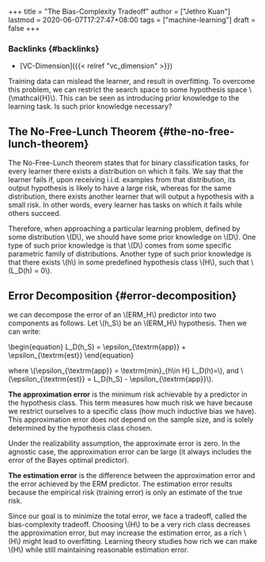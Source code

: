 +++
title = "The Bias-Complexity Tradeoff"
author = ["Jethro Kuan"]
lastmod = 2020-06-07T17:27:47+08:00
tags = ["machine-learning"]
draft = false
+++

### Backlinks {#backlinks}

- [VC-Dimension]({{< relref "vc_dimension" >}})

Training data can mislead the learner, and result in overfitting. To
overcome this problem, we can restrict the search space to some
hypothesis space \\(\mathcal{H}\\). This can be seen as introducing prior
knowledge to the learning task. Is such prior knowledge necessary?

## The No-Free-Lunch Theorem {#the-no-free-lunch-theorem}

The No-Free-Lunch theorem states that for binary classification tasks,
for every learner there exists a distribution on which it fails. We
say that the learner fails if, upon receiving i.i.d. examples from that
distribution, its output hypothesis is likely to have a large risk,
whereas for the same distribution, there exists another learner that
will output a hypothesis with a small risk. In other words, every
learner has tasks on which it fails while others succeed.

Therefore, when approaching a particular learning problem, defined by
some distribution \\(D\\), we should have some prior knowledge on \\(D\\). One
type of such prior knowledge is that \\(D\\) comes from some specific
parametric family of distributions. Another type of such prior
knowledge is that there exists \\(h\\) in some predefined hypothesis class
\\(H\\), such that \\(L_D(h) = 0\\).

## Error Decomposition {#error-decomposition}

we can decompose the error of an \\(ERM_H\\) predictor into two components
as follows. Let \\(h_S\\) be an \\(ERM_H\\) hypothesis. Then we can write:

\begin{equation}
L_D(h_S) = \epsilon\_{\textrm{app}} + \epsilon\_{\textrm{est}}
\end{equation}

where \\(\epsilon\_{\textrm{app}} = \textrm{min}\_{h\in H} L_D(h)=\\), and
\\(\epsilon\_{\textrm{est}} = L_D(h_S) - \epsilon\_{\textrm{app}}\\).

**The approximation error** is the minimum risk achievable by a predictor
in the hypothesis class. This term measures how much risk we have
because we restrict ourselves to a specific class (how much
inductive bias we have). This approximation error does not depend on
the sample size, and is solely determined by the hypothesis class
chosen.

Under the realizability assumption, the approximate error is zero. In
the agnostic case, the approximation error can be large (it always
includes the error of the Bayes optimal predictor).

**The estimation error** is the difference between the approximation error
and the error achieved by the ERM predictor. The estimation error
results because the empirical risk (training error) is only an
estimate of the true risk.

Since our goal is to minimize the total error, we face a tradeoff,
called the bias-complexity tradeoff. Choosing \\(H\\) to be a very rich
class decreases the approximation error, but may increase the
estimation error, as a rich \\(H\\) might lead to overfitting. Learning
theory studies how rich we can make \\(H\\) while still maintaining
reasonable estimation error.
